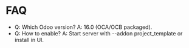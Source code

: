 # FAQ

- Q: Which Odoo version? A: 16.0 (OCA/OCB packaged).
- Q: How to enable? A: Start server with --addon project_template or install in UI.
